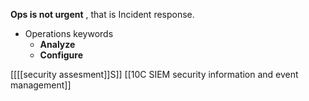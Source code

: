 **Ops is not urgent** , that is Incident response.
- Operations keywords 
	- **Analyze**
	- **Configure**


[[[[security assesment]]S]]
[[10C SIEM  security information and event management]]
